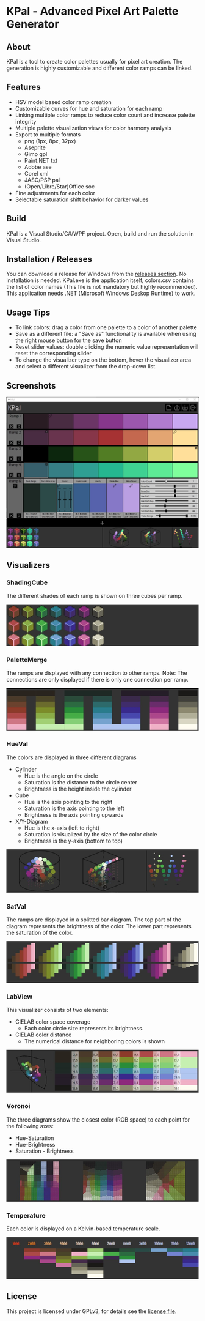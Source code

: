 # KPal - Advanced Pixel Art Palette Generator
## About
KPal is a tool to create color palettes usually for pixel art creation. The generation is highly customizable and different color ramps can be linked.
## Features
* HSV model based color ramp creation
* Customizable curves for hue and saturation for each ramp
* Linking multiple color ramps to reduce color count and increase palette integrity
* Multiple palette visualization views for color harmony analysis
* Export to multiple formats
  * png (1px, 8px, 32px)
  * Aseprite
  * Gimp gpl
  * Paint.NET txt
  * Adobe ase
  * Corel xml
  * JASC/PSP pal
  * (Open/Libre/Star)Office soc
* Fine adjustments for each color
* Selectable saturation shift behavior for darker values
## Build
KPal is a Visual Studio/C#/WPF project. Open, build and run the solution in Visual Studio.
## Installation / Releases
You can download a release for Windows from the [releases section](https://github.com/krush62/KPal/releases).
No installation is needed. KPal.exe is the application itself, colors.csv contains the list of color names (This file is not mandatory but highly recommended).
This application needs .NET (Microsoft Windows Deskop Runtime) to work.
## Usage Tips
* To link colors: drag a color from one palette to a color of another palette
* Save as a different file: a "Save as" functionality is available when using the right mouse button for the save button
* Reset slider values: double clicking the numeric value representation will reset the corresponding slider
* To change the visualizer type on the bottom, hover the visualizer area and select a different visualizer from the drop-down list.

## Screenshots
![SCREENSHOT](screenshots/screenshot.jpg?raw=true)

## Visualizers

### ShadingCube
The different shades of each ramp is shown on three cubes per ramp.

![VISUALIZER_SHADING_CUBE](screenshots/visualizer_shading_cube.jpg?raw=true)

### PaletteMerge
The ramps are displayed with any connection to other ramps.
Note: The connections are only displayed if there is only one connection per ramp.

![VISUALIZER_PALETTE_MERGE](screenshots/visualizer_palette_merge.jpg?raw=true)

### HueVal
The colors are displayed in three different diagrams
* Cylinder
  * Hue is the angle on the circle
  * Saturation is the distance to the circle center
  * Brightness is the height inside the cylinder
* Cube
  * Hue is the axis pointing to the right
  * Saturation is the axis pointing to the left
  * Brightness is the axis pointing upwards
* X/Y-Diagram
  * Hue is the x-axis (left to right)
  * Saturation is visualized by the size of the color circle
  * Brightness is the y-axis (bottom to top)

![VISUALIZER_HUE_VAL](screenshots/visualizer_hue_val.jpg?raw=true)

### SatVal
The ramps are displayed in a splitted bar diagram.
The top part of the diagram represents the brightness of the color.
The lower part represents the saturation of the color.

![VISUALIZER_SAT_VAL](screenshots/visualizer_sat_val.jpg?raw=true)

### LabView
This visualizer consists of two elements:
* CIELAB color space coverage 
  * Each color circle size represents its brightness.
* CIELAB color distance
  * The numerical distance for neighboring colors is shown

![VISUALIZER_LAB_VIEW](screenshots/visualizer_lab_view.jpg?raw=true)

### Voronoi
The three diagrams show the closest color (RGB space) to each point for the following axes:
* Hue-Saturation
* Hue-Brightness
* Saturation - Brightness

![VISUALIZER_VORONOI](screenshots/visualizer_voronoi.jpg?raw=true)


### Temperature
Each color is displayed on a Kelvin-based temperature scale.
 
 ![VISUALIZER_TEMPERATURE](screenshots/visualizer_temperature.jpg?raw=true)

## License
This project is licensed under GPLv3, for details see the [license file](LICENSE).